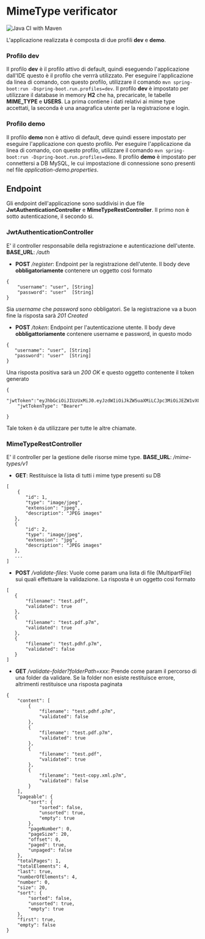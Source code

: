 # MimeType verificator
![Java CI with Maven](https://github.com/DennisBoanini/mimetype/workflows/Java%20CI%20with%20Maven/badge.svg?branch=develop)

L'applicazione realizzata è composta di due profili **dev** e **demo**. 

### Profilo dev
Il profilo **dev** è il profilo attivo di default, quindi eseguendo l'applicazione dall'IDE questo è il profilo che verrrà utilizzato.
Per eseguire l'applicazione da linea di comando, con questo profilo, utilizzare il comando `mvn spring-boot:run -Dspring-boot.run.profiles=dev`.
Il profilo **dev** è impostato per utilizzare il database in memory **H2** che ha, precaricate, le tabelle **MIME_TYPE** e **USERS**. La prima contiene i dati relativi ai mime type accettati, la seconda è una anagrafica utente per la registrazione e login.

### Profilo demo
Il profilo **demo** non è attivo di default, deve quindi essere impostato per eseguire l'applicazione con questo profilo.
Per eseguire l'applicazione da linea di comando, con questo profilo, utilizzare il comando `mvn spring-boot:run -Dspring-boot.run.profiles=demo`.
Il profilo **demo** è impostato per connettersi a DB MySQL, le cui impostazione di connessione sono presenti nel file *application-demo.properties*.

## Endpoint

Gli endpoint dell'applicazione sono suddivisi in due file **JwtAuthenticationController** e **MimeTypeRestController**. Il primo non è sotto autenticazione, il secondo sì.

### JwtAuthenticationController
E' il controller responsabile della registrazione e autenticazione dell'utente.
**BASE_URL**: */auth*

 - **POST** */register*: Endpoint per la registrazione dell'utente. Il body deve **obbligatoriamente** contenere un oggetto così formato
```
{
	"username": "user", [String]
	"password": "user"  [String]
}
```
Sia *username* che *password* sono obbligatori.
Se la registrazione va a buon fine la risposta sarà *201 Created*
 - **POST** */token*: Endpoint per l'autenticazione utente. Il body deve **obbligattoriamente** contenere username e password, in questo modo
 ```
{
	"username": "user", [String]
	"password": "user"  [String]
}
```
Una risposta positiva sarà un *200 OK* e questo oggetto contenente il token generato
```
{
	"jwtToken":"eyJhbGciOiJIUzUxMiJ0.eyJzdWIiOiJkZW5uaXMiLCJpc3MiOiJEZW1vX0FwcGxpY2F0aW9dauIiwiZXhwIjoxNTk0NTc5ODI5LCJpYXQiOjE1OTQ1NjE4Mjl9.iIzQw5EfVhfdGyK3gC8vXIPVGOII58AvEsFtallB_f9zC62Ddaq8vt8t4FS22PDAFX5jKOufgB0tmRGCkPU5aA",
	"jwtTokenType": "Bearer"

}
```
Tale token è da utilizzare per tutte le altre chiamate.


### MimeTypeRestController
E' il controller per la gestione delle risorse mime type.
**BASE_URL**: */mime-types/v1*

 - **GET**: Restituisce la lista di tutti i mime type presenti su DB
 ```
 [
	 {
		"id": 1,
		"type": "image/jpeg",
		"extension": "jpeg",
		"description": "JPEG images"
	},
	{
		"id": 2,	
		"type": "image/jpeg",
		"extension": "jpg",
		"description": "JPEG images"
	},
	...
]
 ```
 - **POST** */validate-files*: Vuole come param una lista di file (MultipartFile) sui quali effettuare la validazione. La risposta è un oggetto così formato
 ```
 [
	{
		"filename": "test.pdf",
		"validated": true
	},
	{
		"filename": "test.pdf.p7m",
		"validated": true
	},
	{
		"filename": "test.pdhf.p7m",
		"validated": false
	}
]
 ```
 - **GET** */validate-folder?folderPath=xxx*: Prende come param il percorso di una folder da validare. Se la folder non esiste restituisce errore, altrimenti restituisce una risposta paginata
```
{
	"content": [
		{
			"filename": "test.pdhf.p7m",
			"validated": false
		},
		{
			"filename": "test.pdf.p7m",
			"validated": true
		},
		{
			"filename": "test.pdf",
			"validated": true
		},
		{
			"filename": "test-copy.xml.p7m",
			"validated": false
		}
	],
	"pageable": {
		"sort": {
			"sorted": false,
			"unsorted": true,
			"empty": true
		},
		"pageNumber": 0,
		"pageSize": 20,
		"offset": 0,
		"paged": true,
		"unpaged": false
	},
	"totalPages": 1,
	"totalElements": 4,
	"last": true,
	"numberOfElements": 4,
	"number": 0,
	"size": 20,
	"sort": {
		"sorted": false,
		"unsorted": true,
		"empty": true
	},
	"first": true,
	"empty": false
}
```


